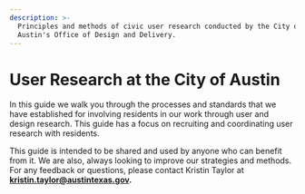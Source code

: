 ```yaml
---
description: >-
  Principles and methods of civic user research conducted by the City of
  Austin's Office of Design and Delivery.
---
```


# User Research at the City of Austin

In this guide we walk you through the processes and standards that we have established for involving residents in our work through user and design research. This guide has a focus on recruiting and coordinating user research with residents.

This guide is intended to be shared and used by anyone who can benefit from it. We are also, always looking to improve our strategies and methods. For any feedback or questions, please contact Kristin Taylor at **kristin.taylor@austintexas.gov.**



